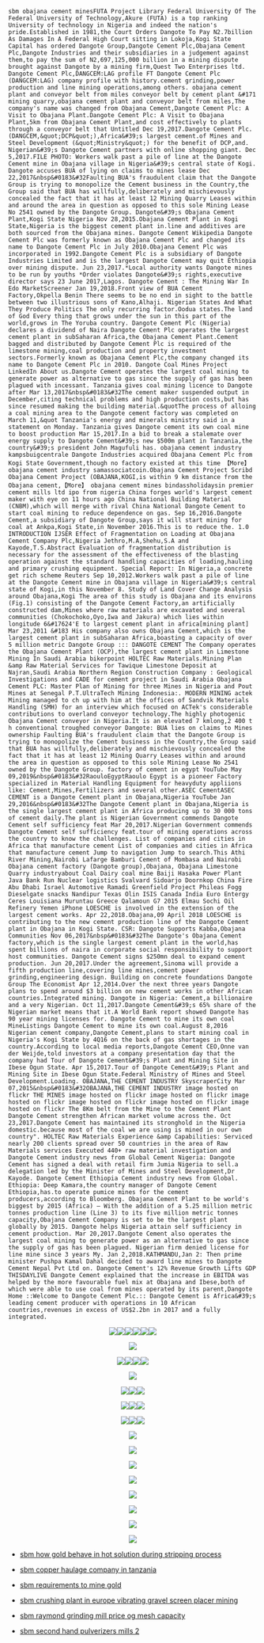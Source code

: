 
```
sbm obajana cement minesFUTA Project Library Federal University Of The Federal University of Technology,Akure (FUTA) is a top ranking University of technology in Nigeria and indeed the nation's pride.Established in 1981,the Court Orders Dangote To Pay N2.7billion As Damages In A Federal High Court sitting in Lokoja,Kogi State Capital has ordered Dangote Group,Dangote Cement Plc,Obajana Cement Plc,Dangote Industries and their subsidiaries in a judgement against them,to pay the sum of N2,697,125,000 billion in a mining dispute brought against Dangote by a mining firm,Quest Two Enterprises ltd. Dangote Cement Plc,DANGCEM:LAG profile FT Dangote Cement Plc (DANGCEM:LAG) company profile with history.cement grinding,power production and line mining operations,among others. obajana cement plant and conveyor belt from miles conveyor belt by cement plant &#171 mining quarry,obajana cement plant and conveyor belt from miles,The company's name was changed from Obajana Cement,Dangote Cement Plc: A Visit to Obajana Plant.Dangote Cement Plc: A Visit to Obajana Plant,5km from Obajana Cement Plant,and cost effectively to plants through a conveyor belt that Untitled Dec 19,2017.Dangote Cement Plc.(DANGCEM,&quot;DCP&quot;),Africa&#39;s largest cement.of Mines and Steel Development (&quot;Ministry&quot;) for the benefit of DCP,and. Nigerian&#39;s Dangote Cement partners with online shopping giant. Dec 5,2017.FILE PHOTO: Workers walk past a pile of line at the Dangote Cement mine in Obajana village in Nigeria&#39;s central state of Kogi. Dangote accuses BUA of lying on claims to mines lease Dec 22,2017&nbsp&#0183&#32Faulting BUA's fraudulent claim that the Dangote Group is trying to monopolize the Cement business in the Country,the Group said that BUA has willfully,deliberately and mischievously concealed the fact that it has at least 12 Mining Quarry Leases within and around the area in question as opposed to this sole Mining Lease No 2541 owned by the Dangote Group. Dangote&#39;s Obajana Cement Plant,Kogi State Nigeria Nov 28,2015.Obajana Cement Plant in Kogi State,Nigeria is the biggest cement plant in.line and additives are both sourced from the Obajana mines. Dangote Cement Wikipedia Dangote Cement Plc was formerly known as Obajana Cement Plc and changed its name to Dangote Cement Plc in July 2010.Obajana Cement Plc was incorporated in 1992.Dangote Cement Plc is a subsidiary of Dangote Industries Limited and is the largest Dangote Cement may quit Ethiopia over mining dispute. Jun 23,2017.*Local authority wants Dangote mines to be run by youths *Order violates Dangote&#39;s rights,executive director says 23 June 2017,Lagos. Dangote Cement : The Mining War In Edo MarketScreener Jan 19,2018.Front view of BUA Cement Factory,Okpella Benin There seems to be no end in sight to the battle between two illustrious sons of Kano,Alhaji. Nigerian States And What They Produce Politics The only recurring factor.Oodua states.The land of God Every thing that grows under the sun in this part of the world,grows in The Yoruba country. Dangote Cement Plc (Nigeria) declares a dividend of Naira Dangote Cement Plc operates the largest cement plant in subSaharan Africa,the Obajana Cement Plant.Cement bagged and distributed by Dangote Cement Plc is required of the limestone mining,coal production and property investment sectors.Formerly known as Obajana Cement Plc,the company changed its name to Dangote Cement Plc in 2010. Dangote Coal Mines Project LinkedIn About us.Dangote Cement operates the largest coal mining to generate power as alternative to gas since the supply of gas has been plagued with incessant. Tanzania gives coal mining licence to Dangote after Mar 13,2017&nbsp&#0183&#32The cement maker suspended output in December,citing technical problems and high production costs,but has since resumed making the building material.&quotThe process of alloing a coal mining area to the Dangote cement factory was completed on March 11,&quot Tanzania's energy and minerals ministry said in a statement on Monday. Tanzania gives Dangote cement its own coal mine to boost production Mar 15,2017.In a bid to break a stalemate over energy supply to Dangote Cement&#39;s new $500m plant in Tanzania,the country&#39;s president John Magufuli has. obajana cement industry kampsbuigcentrale Dangote Industries acquired Obajana Cement Plc from Kogi State Government,though no factory existed at this time 【More】 obajana cement industry samassociatcoin.Obajana Cement Project Scribd Obajana Cement Project (OBAJANA,KOGI,is within 9 km distance from the Obajana cement,【More】 obajana cement mines bindassholidaysin premier cement mills ltd ipo from nigeria China forges world's largest cement maker with eye on 11 hours ago China National Building Material (CNBM),which will merge with rival China National Dangote Cement to start coal mining to reduce dependence on gas. Sep 16,2016.Dangote Cement,a subsidiary of Dangote Group,says it will start mining for coal at Ankpa,Kogi State,in November 2016.This is to reduce the. 1.0 INTRODUCTION IJSER Effect of Fragmentation on Loading at Obajana Cement Company Plc,Nigeria Jethro,M.A,Shehu,S.A and Kayode,T.S.Abstract Evaluation of fragmentation distribution is necessary for the assessment of the effectiveness of the blasting operation against the standard handling capacities of loading,hauling and primary crushing equipment. Special Report: In Nigeria,a concrete get rich scheme Reuters Sep 10,2012.Workers walk past a pile of line at the Dangote Cement mine in Obajana village in Nigeria&#39;s central state of Kogi,in this November 8. Study of Land Cover Change Analysis around Obajana,Kogi The area of this study is Obajana and its environs (Fig.1) consisting of the Dangote Cement Factory,an artificially constructed dam,Mines where raw materials are excavated and several communities (Chokochoko,Oyo,Iwa and Jakura) which lies within longitude 6&#17624'E to largest cement plant in africa[mining plant] Mar 23,2011 &#183 His company also owns Obajana Cement,which is the largest cement plant in subSaharan Africa,boasting a capacity of over 5 million metric Dangote Group ::: DANGOTE CEMENT The Company operates the Obajana Cement Plant (OCP),the largest cement plant in Limestone Mining In Saudi Arabia bikerpoint HOLTEC Raw Materials.Mining Plan &amp Raw Material Services for Tawique Limestone Deposit at Najran,Saudi Arabia Northern Region Construction Company : Geological Investigations and CADE for cement project in Saudi Arabia Obajana Cement PLC: Master Plan of Mining for three Mines in Nigeria and Pout Mines at Senegal P.T.UltraTech Mining Indonesia:. MODERN MINING actek Mining managed to ch up with him at the offices of Sandvik Materials Handling (SMH) for an interview which focused on ACTek's considerable contributions to overland conveyor technology.The highly photogenic Obajana Cement conveyor in Nigeria.It is an elevated 7 kmlong,2 400 t h conventional troughed conveyor Dangote: BUA lies on claims to Mines ownership Faulting BUA's fraudulent claim that the Dangote Group is trying to monopolize the Cement business in the Country,the Group said that BUA has willfully,deliberately and mischievously concealed the fact that it has at least 12 Mining Quarry Leases within and around the area in question as opposed to this sole Mining Lease No 2541 owned by the Dangote Group. factory of cement in egypt YouTube May 09,2019&nbsp&#0183&#32RaouloEgyptRaoulo Egypt is a pioneer Factory specialized in Material Handling Equipment for heavyduty appliions like: Cement,Mines,Fertilizers and several other.ASEC CementASEC CEMENT is a Dangote Cement plant in Obajana,Nigeria YouTube Jan 29,2016&nbsp&#0183&#32The Dangote Cement plant in Obajana,Nigeria is the single largest cement plant in Africa producing up to 30 000 tons of cement daily.The plant is Nigerian Government commends Dangote Cement self sufficiency feat Mar 20,2017.Nigerian Government commends Dangote Cement self sufficiency feat.tour of mining operations across the country to know the challenges. List of companies and cities in Africa that manufacture cement List of companies and cities in Africa that manufacture cement Jump to navigation Jump to search.This Athi River Mining,Nairobi Lafarge Bamburi Cement of Mombasa and Nairobi Obajana cement factory (Dangote group),Obajana, Obajana Limestone Quarry industryabout Coal Dairy coal mine Baiji Hasaka Power Plant Java Bank Run Nuclear logistics Svalvard Sidoarjo Doornkop China Fire Abu Dhabi Israel Automotive Ramadi Greenfield Project Phileas Fogg Dieselgate snacks Nandipur Texas Olin ISIS Canada India Euro Entergy Ceres Louisiana Muruntau Greece Qalamoun G7 2015 Elmau Sochi Oil Refinery Yemen iPhone LOESCHE is involved in the extension of the largest cement works. Apr 22,2018.Obajana,09 April 2018 LOESCHE is contributing to the new cement production line of the Dangote Cement plant in Obajana in Kogi State. CSR: Dangote Supports Kabba,Obajana Communities Nov 06,2017&nbsp&#0183&#32The Dangote's Obajana Cement factory,which is the single largest cement plant in the world,has spent billions of naira in corporate social responsibility to support host communities. Dangote Cement signs $250mn deal to expand cement production. Jun 20,2017.Under the agreement,Sinoma will provide a fifth production line,covering line mines,cement power grinding,engineering design. Building on concrete foundations Dangote Group The Economist Apr 12,2014.Over the next three years Dangote plans to spend around $3 billion on new cement works in other African countries.Integrated mining. Dangote in Nigeria: Cement,a billionaire and a very Nigerian. Oct 11,2017.Dangote Cement&#39;s 65% share of the Nigerian market means that it.A World Bank report showed Dangote has 90 year mining licenses for. Dangote Cement to mine its own coal MineListings Dangote Cement to mine its own coal.August 8,2016 Nigerian cement company,Dangote Cement,plans to start mining coal in Nigeria's Kogi State by 4Q16 on the back of gas shortages in the country.According to local media reports,Dangote Cement CEO,Onne van der Weijde,told investors at a company presentation day that the company had Tour of Dangote Cement&#39;s Plant and Mining Site in Ibese Ogun State. Apr 15,2017.Tour of Dangote Cement&#39;s Plant and Mining Site in Ibese Ogun State.Federal Ministry of Mines and Steel Development.Loading. OBAJANA,THE CEMENT INDUSTRY SkyscraperCity Mar 07,2015&nbsp&#0183&#32OBAJANA,THE CEMENT INDUSTRY image hosted on flickr THE MINES image hosted on flickr image hosted on flickr image hosted on flickr image hosted on flickr image hosted on flickr image hosted on flickr The 8Km belt from the Mine to the Cement Plant Dangote Cement strengthen African market volume across the. Oct 23,2017.Dangote Cement has maintained its stronghold in the Nigeria domestic.because most of the coal we are using is mined in our own country". HOLTEC Raw Materials Experience &amp Capabilities: Serviced nearly 200 clients spread over 50 countries in the area of Raw Materials services Executed 440+ raw material investigation and Dangote Cement industry news from Global Cement Nigeria: Dangote Cement has signed a deal with retail firm Jumia Nigeria to sell.a delegation led by the Minister of Mines and Steel Development,Dr Kayode. Dangote Cement Ethiopia Cement industry news from Global. Ethiopia: Deep Kamara,the country manager of Dangote Cement Ethiopia,has.to operate pumice mines for the cement producers,according to Bloomberg. Obajana Cement Plant to be world's biggest by 2015 (Africa) — With the addition of a 5.25 million metric tonnes production line (Line 3) to its five million metric tonnes capacity,Obajana Cement Company is set to be the largest plant globally by 2015. Dangote helps Nigeria attain self sufficiency in cement production. Mar 20,2017.Dangote Cement also operates the largest coal mining to generate power as an alternative to gas since the supply of gas has been plagued. Nigerian firm denied license for line mine since 3 years My. Jan 2,2018.KATHMANDU,Jan 2: Then prime minister Pushpa Kamal Dahal decided to award line mines to Dangote Cement Nepal Pvt Ltd on. Dangote Cement's 12% Revenue Growth Lifts GDP THISDAYLIVE Dangote Cement explained that the increase in EBITDA was helped by the more favourable fuel mix at Obajana and Ibese,both of which were able to use coal from mines operated by its parent,Dangote Home ::Welcome to Dangote Cement Plc.:: Dangote Cement is Africa&#39;s leading cement producer with operations in 10 African countries,revenues in excess of US$2.2bn in 2017 and a fully integrated. 
```

<div align="center">
  
<a rel="nofollow" href="https://m.shibang-china.com?f=github&k=sbm+obajana+cement+mines"><img src="https://static.shibang-china.com/en/l.png"></a><img src="https://static.shibang-china.com/en/hw.png"><a rel="nofollow" href="https://m.shibang-china.com/product/?f=github&k=sbm+obajana+cement+mines"><img src="https://static.shibang-china.com/en/p.png"></a><a rel="nofollow" href="https://m.shibang-china.com/cases/?f=github&k=sbm+obajana+cement+mines"><img src="https://static.shibang-china.com/en/c.png"></a><a rel="nofollow" href="https://m.shibang-china.com/news/?f=github&k=sbm+obajana+cement+mines"><img src="https://static.shibang-china.com/en/n.png"></a><a rel="nofollow" href="https://m.shibang-china.com?f=github&k=sbm+obajana+cement+mines"><img src="https://static.shibang-china.com/en/m.png"></a>

<a rel="nofollow" href="https://m.shibang-china.com/product/?f=github&k=sbm+obajana+cement+mines"><img src="https://static.shibang-china.com/en/b.jpg"></a>
  
<a rel="nofollow" href="https://m.shibang-china.com/solution-aggregate.html?f=github&k=sbm+obajana+cement+mines"><img src="https://static.shibang-china.com/en/a.jpg"></a><a rel="nofollow" href="https://m.shibang-china.com/solution-mine.html?f=github&k=sbm+obajana+cement+mines"><img src="https://static.shibang-china.com/en/m.jpg"></a><a rel="nofollow" href="https://m.shibang-china.com/solution-mill.html?f=github&k=sbm+obajana+cement+mines"><img src="https://static.shibang-china.com/en/g.jpg"></a><a rel="nofollow" href="https://m.shibang-china.com/solution-epc.html?f=github&k=sbm+obajana+cement+mines"><img src="https://static.shibang-china.com/en/e.jpg"></a>

<a rel="nofollow" href="https://m.shibang-china.com/product/?f=github&k=sbm+obajana+cement+mines"><img src="https://static.shibang-china.com/en/a-p.png"></a>

<a rel="nofollow" href="https://m.shibang-china.com/product/crusher/c6x.html?f=github&k=sbm+obajana+cement+mines"><img src="https://static.shibang-china.com/en/j.jpg"></a><a rel="nofollow" href="https://m.shibang-china.com/product/crusher/ci5x.html?f=github&k=sbm+obajana+cement+mines"><img src="https://static.shibang-china.com/en/i.jpg"></a><a rel="nofollow" href="https://m.shibang-china.com/product/crusher/hst.html?f=github&k=sbm+obajana+cement+mines"><img src="https://static.shibang-china.com/en/c.jpg"></a>

<a rel="nofollow" href="https://m.shibang-china.com/product/mill/mtw.html?f=github&k=sbm+obajana+cement+mines"><img src="https://static.shibang-china.com/en/mtw.jpg"></a><a rel="nofollow" href="https://m.shibang-china.com/product/mill/scm.html?f=github&k=sbm+obajana+cement+mines"><img src="https://static.shibang-china.com/en/scm.jpg"></a><a rel="nofollow" href="https://m.shibang-china.com/product/mill/lm.html?f=github&k=sbm+obajana+cement+mines"><img src="https://static.shibang-china.com/en/lm.jpg"></a>

<a rel="nofollow" href="https://m.shibang-china.com/product/sand/vsi6x.html?f=github&k=sbm+obajana+cement+mines"><img src="https://static.shibang-china.com/en/6x.jpg"></a><a rel="nofollow" href="https://m.shibang-china.com/product/sand/vu.html?f=github&k=sbm+obajana+cement+mines"><img src="https://static.shibang-china.com/en/vu.jpg"></a><a rel="nofollow" href="https://m.shibang-china.com/product/mobile/klun.html?f=github&k=sbm+obajana+cement+mines"><img src="https://static.shibang-china.com/en/k.jpg"></a>

<a rel="nofollow" href="https://m.shibang-china.com/cases/?f=github&k=sbm+obajana+cement+mines"><img src="https://static.shibang-china.com/en/case.png"></a>

<a rel="nofollow" href="https://m.shibang-china.com/cases/aggregate/202.html?f=github&k=sbm+obajana+cement+mines"><img src="https://static.shibang-china.com/en/c-1.jpg"></a>

<a rel="nofollow" href="https://m.shibang-china.com/cases/aggregate/203.html?f=github&k=sbm+obajana+cement+mines"><img src="https://static.shibang-china.com/en/c-2.jpg"></a>

<a rel="nofollow" href="https://m.shibang-china.com/cases/mill/123.html?f=github&k=sbm+obajana+cement+mines"><img src="https://static.shibang-china.com/en/c-3.jpg"></a>

<a rel="nofollow" href="https://m.shibang-china.com/contact_us.html?f=github&k=sbm+obajana+cement+mines"><img src="https://static.shibang-china.com/en/contact.png"></a>

<a rel="nofollow" href="https://swt.shibang-china.com/?f=github&k=sbm+obajana+cement+mines"><img src="https://static.shibang-china.com/en/chat.png"></a>

<a rel="nofollow" href="https://whatsapp.shibangsoft.com/WhatsApp.php?f=github&k=sbm+obajana+cement+mines"><img src="https://static.shibang-china.com/en/whatsapp.png"></a>

<a rel="nofollow" href="https://m.shibang-china.com/?f=github&k=sbm+obajana+cement+mines"><img src="https://static.shibang-china.com/en/website.png"></a>

</div>


* [sbm how gold behave in hot solution during stripping process](sbm%20how%20gold%20behave%20in%20hot%20solution%20during%20stripping%20process.md)

* [sbm copper haulage company in tanzania](sbm%20copper%20haulage%20company%20in%20tanzania.md)

* [sbm requirements to mine gold](sbm%20requirements%20to%20mine%20gold.md)

* [sbm crushing plant in europe vibrating gravel screen placer mining](sbm%20crushing%20plant%20in%20europe%20vibrating%20gravel%20screen%20placer%20mining.md)

* [sbm raymond grinding mill price og mesh capacity](sbm%20raymond%20grinding%20mill%20price%20og%20mesh%20capacity.md)

* [sbm second hand pulverizers mills 2](sbm%20second%20hand%20pulverizers%20mills%202.md)